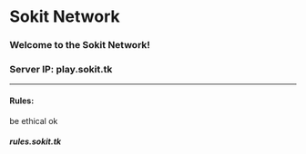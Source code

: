 	
<body>		
	<h1>Sokit Network</h1>
	<h3>Welcome to the Sokit Network!<br><h3>Server IP: play.sokit.tk</h3>
	<hr>
	<h4>Rules:</h4>
	be ethical ok
	<h5>rules.sokit.tk</h1>
	
